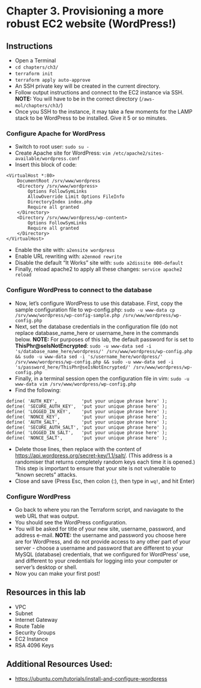 # Chapter 3. Provisioning a more robust EC2 website (WordPress!)


## Instructions
- Open a Terminal
- `cd chapters/ch3/`
- `terraform init`
- `terraform apply auto-approve`
- An SSH private key will be created in the current directory.
- Follow output instructions and connect to the EC2 instance via SSH. **NOTE:** You will have to be in the correct directory (`/aws-mol/chapters/ch3/`)
- Once you SSH to the instance, it may take a few moments for the LAMP stack to be WordPress to be installed. Give it 5 or so minutes.

### Configure Apache for WordPress
- Switch to root user: `sudo su -`
- Create Apache site for WordPress: `vim /etc/apache2/sites-available/wordpress.conf`
- Insert this block of code:
```
<VirtualHost *:80>
    DocumentRoot /srv/www/wordpress
    <Directory /srv/www/wordpress>
        Options FollowSymLinks
        AllowOverride Limit Options FileInfo
        DirectoryIndex index.php
        Require all granted
    </Directory>
    <Directory /srv/www/wordpress/wp-content>
        Options FollowSymLinks
        Require all granted
    </Directory>
</VirtualHost>
```
- Enable the site with: `a2ensite wordpress`
- Enable URL rewriting with: `a2enmod rewrite`
- Disable the default “It Works” site with: `sudo a2dissite 000-default`
- Finally, reload apache2 to apply all these changes: `service apache2 reload`

### Configure WordPress to connect to the database
- Now, let’s configure WordPress to use this database. First, copy the sample configuration file to wp-config.php: `sudo -u www-data cp /srv/www/wordpress/wp-config-sample.php /srv/www/wordpress/wp-config.php`
- Next, set the database credentials in the configuration file (do not replace database_name_here or username_here in the commands below. **NOTE:** For purposes of this lab, the default password for  is set to **ThisPhr@seIsNotEncrypted**: `sudo -u www-data sed -i 's/database_name_here/wordpress/' /srv/www/wordpress/wp-config.php && sudo -u www-data sed -i 's/username_here/wordpress/' /srv/www/wordpress/wp-config.php && sudo -u www-data sed -i 's/password_here/ThisPhr@seIsNotEncrypted/' /srv/www/wordpress/wp-config.php`
- Finally, in a terminal session open the configuration file in vim: `sudo -u www-data vim /srv/www/wordpress/wp-config.php`
- Find the following:
```
define( 'AUTH_KEY',         'put your unique phrase here' );
define( 'SECURE_AUTH_KEY',  'put your unique phrase here' );
define( 'LOGGED_IN_KEY',    'put your unique phrase here' );
define( 'NONCE_KEY',        'put your unique phrase here' );
define( 'AUTH_SALT',        'put your unique phrase here' );
define( 'SECURE_AUTH_SALT', 'put your unique phrase here' );
define( 'LOGGED_IN_SALT',   'put your unique phrase here' );
define( 'NONCE_SALT',       'put your unique phrase here' );
```
- Delete those lines, then replace with the content of https://api.wordpress.org/secret-key/1.1/salt/. (This address is a randomiser that returns completely random keys each time it is opened.) This step is important to ensure that your site is not vulnerable to “known secrets” attacks.
- Close and save (Press Esc, then colon (:), then type in `wq!`, and hit Enter)

### Configure WordPress
- Go back to where you ran the Terraform script, and naviagate to the web URL that was output.
- You should see the WordPress configuration. 
- You will be asked for title of your new site, username, password, and address e-mail. **NOTE:** the username and password you choose here are for WordPress, and do not provide access to any other part of your server - choose a username and password that are different to your MySQL (database) credentials, that we configured for WordPress’ use, and different to your credentials for logging into your computer or server’s desktop or shell.
- Now you can make your first post!

## Resources in this lab
- VPC
- Subnet
- Internet Gateway
- Route Table
- Security Groups
- EC2 Instance
- RSA 4096 Keys

## Additional Resources Used:
- https://ubuntu.com/tutorials/install-and-configure-wordpress